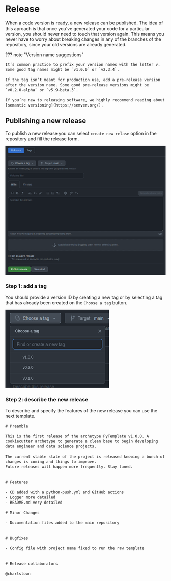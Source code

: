 # Release

When a code version is ready, a new release can be published. The idea of this aproach is that once you've generated your code for a particular version, you should never need to touch that version again. This means you never have to worry about breaking changes in any of the branches of the repository, since your old versions are already generated.

??? note "Version name suggestions"

    It’s common practice to prefix your version names with the letter v. Some good tag names might be `v1.0.0` or `v2.3.4`.

    If the tag isn’t meant for production use, add a pre-release version after the version name. Some good pre-release versions might be `v0.2.0-alpha` or `v5.9-beta.3`.

    If you’re new to releasing software, we highly recommend reading about [semantic versioning](https://semver.org/).


## Publishing a new release

To publish a new release you can select `create new relase` option in the repository and fill the release form.

![New release](../assets/captures/new-release.png)

### Step 1: add a tag

You should provide a version ID by creating a new tag or by selecting a tag that has already been created on the `Choose a tag` button.

![New tag](../assets/captures/new_tag.png)


### Step 2: describe the new release

To describe and specify the features of the new release you can use the next template.

```
# Preamble

This is the first release of the archetype PyTemplate v1.0.0. A cookiecutter archetype to generate a clean base to begin developing data engineer and data science projects.

The current stable state of the project is released knowing a bunch of changes is coming and things to improve.
Future releases will happen more frequently. Stay tuned.


# Features

- CD added with a python-push.yml and GitHub actions
- Logger more detailed
- README.md very detailed

# Minor Changes

- Documentation files added to the main repository


# Bugfixes

- Config file with project name fixed to run the raw template


# Release collaborators

@charlstown 
```